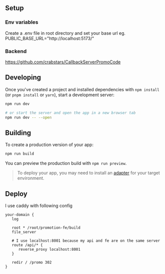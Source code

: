 ## Setup

### Env variables 
Create a .env file in root directory and set your base url
eg. PUBLIC_BASE_URL="http://localhost:5173/"

### Backend
https://github.com/crabstars/CallbackServerPromoCode

## Developing

Once you've created a project and installed dependencies with `npm install` (or `pnpm install` or `yarn`), start a development server:

```bash
npm run dev

# or start the server and open the app in a new browser tab
npm run dev -- --open
```

## Building

To create a production version of your app:

```bash
npm run build
```

You can preview the production build with `npm run preview`.

> To deploy your app, you may need to install an [adapter](https://kit.svelte.dev/docs/adapters) for your target environment.


## Deploy

I use caddy with following config

```
your-domain {
   log

   root * /root/promotion-fe/build
   file_server

   # I use localhost:8001 because my api and fe are on the same server
   route /api/* {	
      reverse_proxy localhost:8001
   }
 
   redir / /promo 302
}
```
